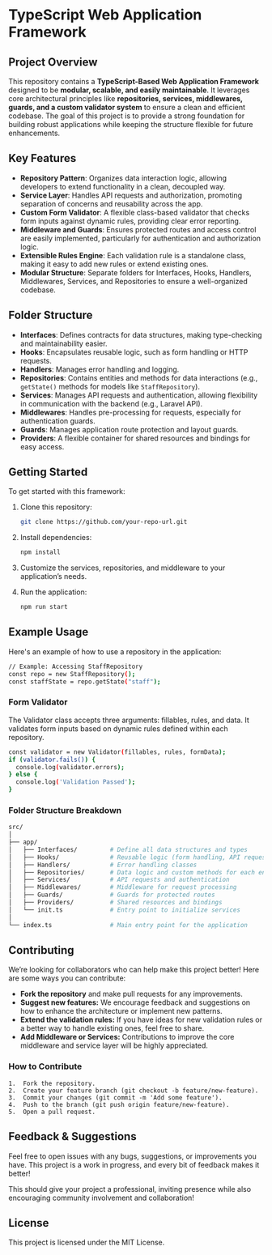 # TypeScript Web Application Framework

## Project Overview

This repository contains a **TypeScript-Based Web Application Framework** designed to be **modular, scalable, and easily maintainable**. It leverages core architectural principles like **repositories, services, middlewares, guards, and a custom validator system** to ensure a clean and efficient codebase. The goal of this project is to provide a strong foundation for building robust applications while keeping the structure flexible for future enhancements.

## Key Features

- **Repository Pattern**: Organizes data interaction logic, allowing developers to extend functionality in a clean, decoupled way.
- **Service Layer**: Handles API requests and authorization, promoting separation of concerns and reusability across the app.
- **Custom Form Validator**: A flexible class-based validator that checks form inputs against dynamic rules, providing clear error reporting.
- **Middleware and Guards**: Ensures protected routes and access control are easily implemented, particularly for authentication and authorization logic.
- **Extensible Rules Engine**: Each validation rule is a standalone class, making it easy to add new rules or extend existing ones.
- **Modular Structure**: Separate folders for Interfaces, Hooks, Handlers, Middlewares, Services, and Repositories to ensure a well-organized codebase.

## Folder Structure

- **Interfaces**: Defines contracts for data structures, making type-checking and maintainability easier.
- **Hooks**: Encapsulates reusable logic, such as form handling or HTTP requests.
- **Handlers**: Manages error handling and logging.
- **Repositories**: Contains entities and methods for data interactions (e.g., `getState()` methods for models like `StaffRepository`).
- **Services**: Manages API requests and authentication, allowing flexibility in communication with the backend (e.g., Laravel API).
- **Middlewares**: Handles pre-processing for requests, especially for authentication guards.
- **Guards**: Manages application route protection and layout guards.
- **Providers**: A flexible container for shared resources and bindings for easy access.

## Getting Started

To get started with this framework:

1. Clone this repository:

   ```bash
   git clone https://github.com/your-repo-url.git
   ```

2. Install dependencies:

   ```bash
   npm install
   ```

3. Customize the services, repositories, and middleware to your application’s needs.

4. Run the application:
   ```bash
   npm run start
   ```

## Example Usage

Here's an example of how to use a repository in the application:

```bash
// Example: Accessing StaffRepository
const repo = new StaffRepository();
const staffState = repo.getState("staff");
```

### Form Validator

The Validator class accepts three arguments: fillables, rules, and data. It validates form inputs based on dynamic rules defined within each repository.

```bash
const validator = new Validator(fillables, rules, formData);
if (validator.fails()) {
  console.log(validator.errors);
} else {
  console.log('Validation Passed');
}
```

### Folder Structure Breakdown

```bash
src/
│
├── app/
│   ├── Interfaces/         # Define all data structures and types
│   ├── Hooks/              # Reusable logic (form handling, API requests)
│   ├── Handlers/           # Error handling classes
│   ├── Repositories/       # Data logic and custom methods for each entity
│   ├── Services/           # API requests and authentication
│   ├── Middlewares/        # Middleware for request processing
│   ├── Guards/             # Guards for protected routes
│   ├── Providers/          # Shared resources and bindings
│   └── init.ts             # Entry point to initialize services
│
└── index.ts                # Main entry point for the application
```

## Contributing

We’re looking for collaborators who can help make this project better! Here are some ways you can contribute:

- **Fork the repository** and make pull requests for any improvements.
- **Suggest new features:** We encourage feedback and suggestions on how to enhance the architecture or implement new patterns.
- **Extend the validation rules:** If you have ideas for new validation rules or a better way to handle existing ones, feel free to share.
- **Add Middleware or Services:** Contributions to improve the core middleware and service layer will be highly appreciated.

### How to Contribute

    1.	Fork the repository.
    2.	Create your feature branch (git checkout -b feature/new-feature).
    3.	Commit your changes (git commit -m 'Add some feature').
    4.	Push to the branch (git push origin feature/new-feature).
    5.	Open a pull request.

## Feedback & Suggestions

Feel free to open issues with any bugs, suggestions, or improvements you have. This project is a work in progress, and every bit of feedback makes it better!

This should give your project a professional, inviting presence while also encouraging community involvement and collaboration!

## License

This project is licensed under the MIT License.
